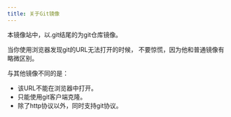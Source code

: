```yaml
---
title: 关于Git镜像
---
```


本镜像站中，以.git结尾的为git仓库镜像。

当你使用浏览器发现git的URL无法打开的时候，
不要惊慌，因为他和普通镜像有略微区别。

与其他镜像不同的是：

- 该URL不能在浏览器中打开。
- 只能使用git客户端克隆。
- 除了http协议以外，同时支持git协议。

